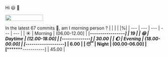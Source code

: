 Hi :smiley: :wave:

<img src="https://jojoee.jojoee.com/api/utcnow" width="120" height="20">

In the latest 67 commits :bug:, am I morning person ? 
| | | | |%|
| --- | --- | --- | --- | --- |
| :sunny: | Morning | (06.00-12.00] | [***-----------------] | 19 |
| :satisfied: | Daytime | (12.00-18.00] | [******--------------] | 30.00 |
| :moon: | Evening | (18.00-00.00] | [*-------------------] | 6.00 |
| :sleeping: | Night | (00.00-06.00] | [*********-----------] | 45.00 |

